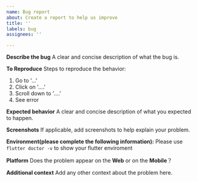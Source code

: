 ```yaml
---
name: Bug report
about: Create a report to help us improve
title: ''
labels: bug
assignees: ''

---
```


**Describe the bug**
A clear and concise description of what the bug is.

**To Reproduce**
Steps to reproduce the behavior:
1. Go to '...'
2. Click on '....'
3. Scroll down to '....'
4. See error

**Expected behavior**
A clear and concise description of what you expected to happen.

**Screenshots**
If applicable, add screenshots to help explain your problem.

**Environment(please complete the following information):**
Please use `flutter doctor -v` to show your flutter enviroment

**Platform**
Does the problem appear on the **Web** or on the **Mobile**？

**Additional context**
Add any other context about the problem here.
